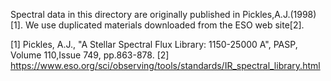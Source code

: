 Spectral data in this directory are originally published in Pickles,A.J.(1998)[1].
We use duplicated materials downloaded from the ESO web site[2].

[1] Pickles, A.J., "A Stellar Spectral Flux Library: 1150-25000 A", PASP, Volume 110,Issue 749, pp.863-878.
[2] https://www.eso.org/sci/observing/tools/standards/IR_spectral_library.html
